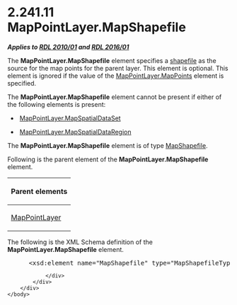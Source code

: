 <html dir="LTR" xmlns:mshelp="http://msdn.microsoft.com/mshelp" xmlns:ddue="http://ddue.schemas.microsoft.com/authoring/2003/5" xmlns:xlink="http://www.w3.org/1999/xlink" xmlns:tool="http://www.microsoft.com/tooltip">
    <head>
        <meta http-equiv="Content-Type" content="text/html; CHARSET=utf-8"></meta>
        <meta name="save" content="history"></meta>
        <title>2.241.11 MapPointLayer.MapShapefile</title>
        <xml>
            <mshelp:toctitle title="2.241.11 MapPointLayer.MapShapefile"></mshelp:toctitle>
            <mshelp:rltitle title="[MS-RDL]: MapPointLayer.MapShapefile"></mshelp:rltitle>
            <mshelp:keyword index="A" term="4dbae6d1-7fad-47fb-829b-cccbca07c8f3"></mshelp:keyword>
            <mshelp:attr name="DCSext.ContentType" value="open specification"></mshelp:attr>
            <mshelp:attr name="AssetID" value="4dbae6d1-7fad-47fb-829b-cccbca07c8f3"></mshelp:attr>
            <mshelp:attr name="TopicType" value="kbRef"></mshelp:attr>
            <mshelp:attr name="DCSext.Title" value="[MS-RDL]: MapPointLayer.MapShapefile" />
        </xml>
    </head>
    <body>
        <div id="header">
            <h1 class="heading">2.241.11 MapPointLayer.MapShapefile</h1>
        </div>
        <div id="mainSection">
            <div id="mainBody">
                <div id="allHistory" class="saveHistory"></div>
                <div id="sectionSection0" class="section" name="collapseableSection">
                    

<p><b><i>Applies to </i></b><a href="3428e690-a348-4ec7-8a6a-8efb42d2cdee.md"><b><i>RDL 2010/01</i></b></a><b><i>
and </i></b><a href="52ce3983-2bfc-4e72-9359-42aaf5fe4509.md"><b><i>RDL 2016/01</i></b></a></p>

<p>The <b>MapPointLayer.MapShapefile</b> element specifies a <a href="b2482b3f-74ab-4ca8-a9e5-c07955011743.md#gt_acfac44c-899b-4e09-9b7b-02e9a82d4f50">shapefile</a> as the source for
the map points for the parent layer. This element is optional. This element is
ignored if the value of the <a href="c2ab976f-45a9-4d60-a228-e45942cf4246.md">MapPointLayer.MapPoints</a>
element is specified. </p>

<p>The <b>MapPointLayer.MapShapefile</b> element cannot be
present if either of the following elements is present:</p>

<ul><li><p><span><span> 
</span></span> <a href="50f66e00-ecd7-48a7-9d10-ca15c307dba9.md">MapPointLayer.MapSpatialDataSet</a></p>

</li><li><p><span><span> 
</span></span> <a href="e5028a82-02d1-4155-a9ab-78b7550dda05.md">MapPointLayer.MapSpatialDataRegion</a>
</p>

</li></ul><p>The <b>MapPointLayer.MapShapefile</b> element is of type <a href="1974bea2-bd30-4ed4-8c98-06fd8ec7c9ee.md">MapShapefile</a>.</p>

<p>Following is the parent element of the <b>MapPointLayer.MapShapefile</b>
element.</p>

<table>
 <thead>
  <tr>
   <th>
   <p>Parent elements</p>
   </th>
  </tr>
 </thead>
 <tr>
  <td>
  <p><a href="aa1875f4-9842-4672-86d6-306ba5a075aa.md">MapPointLayer</a></p>
  </td>
 </tr>
</table>

<p>The following is the XML Schema definition of the <b>MapPointLayer.MapShapefile</b>
element.           </p>

<dl>
<dd>
<div><pre> &lt;xsd:element name=&quot;MapShapefile&quot; type=&quot;MapShapefileType&quot; minOccurs=&quot;0&quot; /&gt;
</pre></div>
</dd></dl>


                </div>
            </div>
        </div>
    </body>
</html>